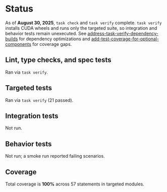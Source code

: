 # Status

As of **August 30, 2025**, `task check` and `task verify` complete. `task verify`
installs CUDA wheels and runs only the targeted suite, so integration and
behavior tests remain unexecuted. See
[address-task-verify-dependency-builds](issues/address-task-verify-dependency-builds.md)
for dependency optimizations and
[add-test-coverage-for-optional-components](issues/add-test-coverage-for-optional-components.md)
for coverage gaps.

## Lint, type checks, and spec tests
Ran via `task verify`.

## Targeted tests
Ran via `task verify` (21 passed).

## Integration tests
Not run.

## Behavior tests
Not run; a smoke run reported failing scenarios.

## Coverage
Total coverage is **100%** across 57 statements in targeted modules.

